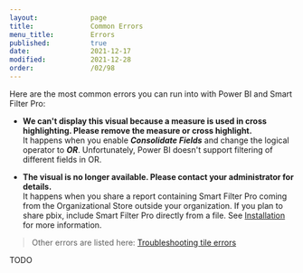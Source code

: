```yaml
---
layout:             page
title:              Common Errors
menu_title:         Errors
published:          true
date:               2021-12-17
modified:           2021-12-28
order:              /02/98
---
```

Here are the most common errors you can run into with Power BI and Smart Filter Pro:

- **We can't display this visual because a measure is used in cross highlighting. Please remove the measure or cross highlight.**  
    It happens when you enable ***Consolidate Fields*** and change the logical operator to ***OR***. Unfortunately, Power BI doesn't support filtering of different fields in OR.

- **The visual is no longer available. Please contact your administrator for details.**  
    It happens when you share a report containing Smart Filter Pro coming from the Organizational Store outside your organization. If you plan to share pbix, include Smart Filter Pro directly from a file. See [Installation](../general/installation.md) for more information.


> Other errors are listed here: [Troubleshooting tile errors](https://docs.microsoft.com/en-us/power-bi/connect-data/refresh-troubleshooting-tile-errors)


<todo assign="daniele">TODO</todo>

